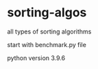 # sorting-algos
all types of sorting algorithms 

start with benchmark.py file 


python version 3.9.6

